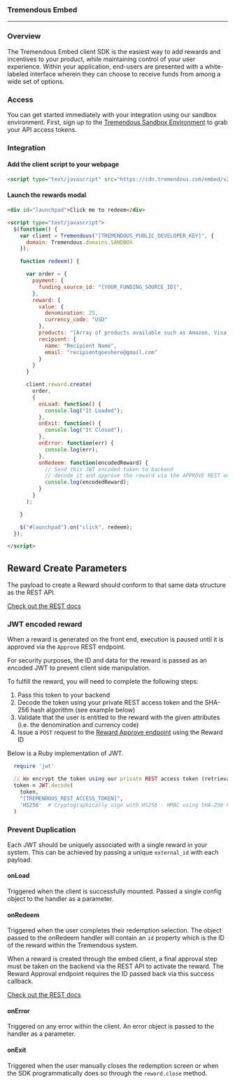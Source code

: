 ### Tremendous Embed
-----

### Overview

The Tremendous Embed client SDK is the easiest way to add rewards and incentives to your product, while maintaining control of your user experience. Within your application, end-users are presented with a white-labeled interface wherein they can choose to receive funds from among a wide set of options.

### Access

You can get started immediately with your integration using our sandbox environment. First, sign up to the [Tremendous Sandbox Environment](https://testflight.tremendous.com) to grab your API access tokens.


### Integration


#### Add the client script to your webpage

```html
<script type="text/javascript" src="https://cdn.tremendous.com/embed/v2.1.0/client.js" />
```

#### Launch the rewards modal

```html
<div id="launchpad">Click me to redeem</div>

<script type="text/javascript">
  $(function() {
    var client = Tremendous("[TREMENDOUS_PUBLIC_DEVELOPER_KEY]", {
      domain: Tremendous.domains.SANDBOX
    });

    function redeem() {

      var order = {
        payment: {
          funding_source_id: "[YOUR_FUNDING_SOURCE_ID]",
        },
        reward: {
          value: {
            denomination: 25,
            currency_code: "USD"
          },
          products: "[Array of products available such as Amazon, Visa, etc. (see products REST endpoint)]",
          recipient: {
            name: "Recipient Name",
            email: "recipientgoeshere@gmail.com"
          }
        }
      }

      client.reward.create(
        order,
        {
          onLoad: function() {
            console.log("It Loaded");
          },
          onExit: function() {
            console.log("It Closed");
          },
          onError: function(err) {
            console.log(err);
          },
          onRedeem: function(encodedReward) {
            // Send this JWT encoded token to backend
            // decode it and approve the reward via the APPROVE REST endpoint.
            console.log(encodedReward);
          }
        }
      );

    }

    $("#launchpad").on("click", redeem);
  });

</script>
```

## Reward Create Parameters

The payload to create a Reward should conform to that same data structure as the REST API.

[Check out the REST docs](https://www.tremendous.com/docs)


### JWT encoded reward

When a reward is generated on the front end, execution is paused until it is approved
via the `Approve` REST endpoint.

For security purposes, the ID and data for the reward is passed as an encoded JWT to prevent client side manipulation.

To fulfill the reward, you will need to complete the following steps:

1. Pass this token to your backend
2. Decode the token using your private REST access token and the SHA-256 hash algorithm (see example below)
3. Validate that the user is entitled to the reward with the given attributes (i.e. the denomination and currency code)
4. Issue a `POST` request to the [Reward Approve endpoint](https://www.tremendous.com/docs) using the Reward ID


Below is a Ruby implementation of JWT.

```ruby
  require 'jwt'

  // We encrypt the token using our private REST access token (retrievable in the dashboard)
  token = JWT.decode(
    token,
    "[TREMENDOUS_REST_ACCESS_TOKEN]",
    'HS256'  # Cryptographically sign with HS256 - HMAC using SHA-256 hash algorithm
  )
```

### Prevent Duplication

Each JWT should be uniquely associated with a single reward in your system. This can be achieved by passing a unique `external_id` with each payload.


#### onLoad

Triggered when the client is successfully mounted.  Passed a single config object to the handler as a parameter.

#### onRedeem

Triggered when the user completes their redemption selection. The object passed to the onRedeem handler will contain an `id` property which is the ID of the reward within the Tremendous system.

When a reward is created through the embed client, a final approval step must be taken on the backend via the REST API to activate the reward. The Reward Approval endpoint requires the ID passed back via this success callback.

[Check out the REST docs](https://www.tremendous.com/docs)

#### onError

Triggered on any error within the client.  An error object is passed to the handler as a parameter.

#### onExit

Triggered when the user manually closes the redemption screen or when the SDK programmatically does so through the `reward.close` method.

